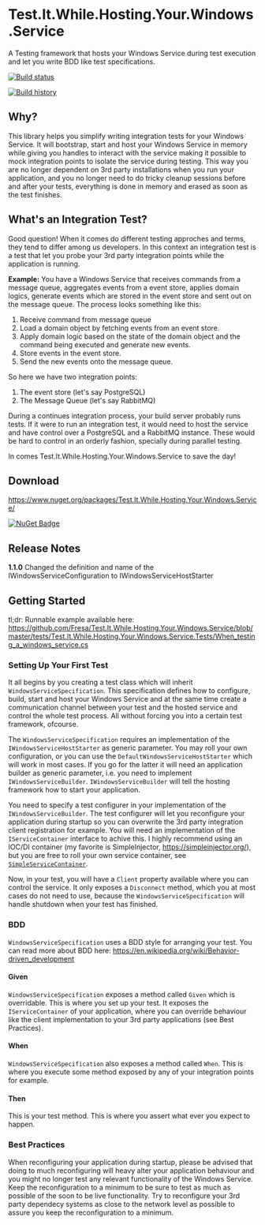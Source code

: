 # Test.It.While.Hosting.Your.Windows.Service
A Testing framework that hosts your Windows Service during test execution and let you write BDD like test specifications. 

[![Build status](https://ci.appveyor.com/api/projects/status/1wt1duwbn6kh3yn7?svg=true)](https://ci.appveyor.com/project/Fresa/test-it-while-hosting-your-windows-service)

[![Build history](https://buildstats.info/appveyor/chart/Fresa/test-it-while-hosting-your-windows-service)](https://ci.appveyor.com/project/Fresa/test-it-while-hosting-your-windows-service/history)

## Why?
This library helps you simplify writing integration tests for your Windows Service. It will bootstrap, start and host your Windows Service in memory while giving you handles to interact with the service making it possible to mock integration points to isolate the service during testing. This way you are no longer dependent on 3rd party installations when you run your application, and you no longer need to do tricky cleanup sessions before and after your tests, everything is done in memory and erased as soon as the test finishes.

## What's an Integration Test?
Good question! When it comes do different testing approches and terms, they tend to differ among us developers. In this context an integration test is a test that let you probe your 3rd party integration points while the application is running.

**Example:**
You have a Windows Service that receives commands from a message queue, aggregates events from a event store, applies domain logics, generate events which are stored in the event store and sent out on the message queue. The process looks something like this:
1. Receive command from message queue
2. Load a domain object by fetching events from an event store.
3. Apply domain logic based on the state of the domain object and the command being executed and generate new events.
4. Store events in the event store.
5. Send the new events onto the message queue.

So here we have two integration points:
1. The event store (let's say PostgreSQL)
2. The Message Queue (let's say RabbitMQ)

During a continues integration process, your build server probably runs tests. If it were to run an integration test, it would need to host the service and have control over a PostgreSQL and a RabbitMQ instance. These would be hard to control in an orderly fashion, specially during parallel testing. 

In comes Test.It.While.Hosting.Your.Windows.Service to save the day!

## Download
https://www.nuget.org/packages/Test.It.While.Hosting.Your.Windows.Service/

[![NuGet Badge](https://buildstats.info/nuget/Test.It.While.Hosting.Your.Windows.Service)](https://www.nuget.org/packages/Test.It.While.Hosting.Your.Windows.Service/)

## Release Notes
**1.1.0** Changed the definition and name of the IWindowsServiceConfiguration to IWindowsServiceHostStarter

## Getting Started
tl;dr:
Runnable example available here: https://github.com/Fresa/Test.It.While.Hosting.Your.Windows.Service/blob/master/tests/Test.It.While.Hosting.Your.Windows.Service.Tests/When_testing_a_windows_service.cs

### Setting Up Your First Test
It all begins by you creating a test class which will inherit `WindowsServiceSpecification`. This specification defines how to configure, build, start and host your Windows Service and at the same time create a communication channel between your test and the hosted service and control the whole test process. All without forcing you into a certain test framework, ofcourse.

The `WindowsServiceSpecification` requires an implementation of the `IWindowsServiceHostStarter` as generic parameter. You may roll your own configuration, or you can use the `DefaultWindowsServiceHostStarter` which will work in most cases. If you go for the latter it will need an application builder as generic parameter, i.e. you need to implement `IWindowsServiceBuilder`. `IWindowsServiceBuilder` will tell the hosting framework how to start your application. 

You need to specify a test configurer in your implementation of the `IWindowsServiceBuilder`. The test configurer will let you reconfigure your application during startup so you can overwrite the 3rd party integration client registration for example. You will need an implementation of the `IServiceContainer` interface to achive this. I highly recommend using an IOC/DI container (my favorite is SimpleInjector, https://simpleinjector.org/), but you are free to roll your own service container, see [`SimpleServiceContainer`](https://github.com/Fresa/Test.It.While.Hosting.Your.Windows.Service/blob/master/tests/Test.It.While.Hosting.Your.Windows.Service.Tests/SimpleServiceContainer.cs).

Now, in your test, you will have a `Client` property available where you can control the service. It only exposes a `Disconnect` method, which you at most cases do not need to use, because the `WindowsServiceSpecification` will handle shutdown when your test has finished.

### BDD
`WindowsServiceSpecification` uses a BDD style for arranging your test. You can read more about BDD here: https://en.wikipedia.org/wiki/Behavior-driven_development

#### Given
`WindowsServiceSpecification` exposes a method called `Given` which is overridable. This is where you set up your test. It exposes the `IServiceContainer` of your application, where you can override behaviour like the client implementation to your 3rd party applications (see Best Practices).

#### When
`WindowsServiceSpecification` also exposes a method called `When`. This is where you execute some method exposed by any of your integration points for example.

#### Then
This is your test method. This is where you assert what ever you expect to happen.

### Best Practices
When reconfiguring your application during startup, please be advised that doing to much reconfiguring will heavy alter your application behaviour and you might no longer test any relevant functionality of the Windows Service. Keep the reconfiguration to a minimum to be sure to test as much as possible of the soon to be live functionality. Try to reconfigure your 3rd party dependecy systems as close to the network level as possible to assure you keep the reconfiguration to a minimum.
